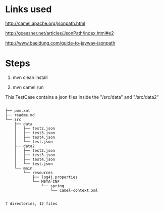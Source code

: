 Links used
==========


http://camel.apache.org/jsonpath.html

http://goessner.net/articles/JsonPath/index.html#e2

http://www.baeldung.com/guide-to-jayway-jsonpath

Steps
====


1. mvn clean install 

2. mvn camel:run


This TestCase contains a json files inside the "/src/data" and "/src/data2"

<code>
├── pom.xml
├── readme.md
└── src
    ├── data
    │   ├── test2.json
    │   ├── test3.json
    │   ├── test4.json
    │   └── test.json
    ├── data2
    │   ├── test2.json
    │   ├── test3.json
    │   ├── test4.json
    │   └── test.json
    └── main
        └── resources
            ├── log4j.properties
            └── META-INF
                └── spring
                    └── camel-context.xml

7 directories, 12 files
</code>



